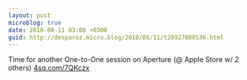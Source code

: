 ```yaml
---
layout: post
microblog: true
date: 2010-08-11 03:00 +0300
guid: http://desparoz.micro.blog/2010/08/11/t20927088536.html
---
```

Time for another One-to-One session on Aperture (@ Apple Store w/ 2 others) [4sq.com/7QKczx](http://4sq.com/7QKczx)
